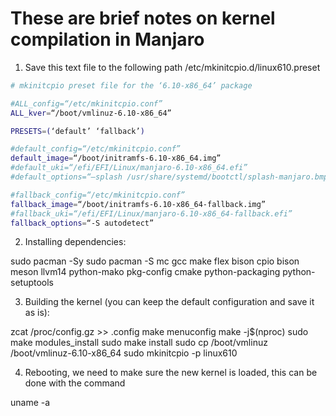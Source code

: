 # These are brief notes on kernel compilation in Manjaro

1) Save this text file to the following path /etc/mkinitcpio.d/linux610.preset

```bash
# mkinitcpio preset file for the ‘6.10-x86_64’ package

#ALL_config=“/etc/mkinitcpio.conf”
ALL_kver=“/boot/vmlinuz-6.10-x86_64”

PRESETS=(‘default’ ‘fallback’)

#default_config=“/etc/mkinitcpio.conf”
default_image=“/boot/initramfs-6.10-x86_64.img”
#default_uki=“/efi/EFI/Linux/manjaro-6.10-x86_64.efi”
#default_options=“—splash /usr/share/systemd/bootctl/splash-manjaro.bmp”

#fallback_config=“/etc/mkinitcpio.conf”
fallback_image=“/boot/initramfs-6.10-x86_64-fallback.img”
#fallback_uki=“/efi/EFI/Linux/manjaro-6.10-x86_64-fallback.efi”
fallback_options=“-S autodetect”
```

2) Installing dependencies:

sudo pacman -Sy
sudo pacman -S mc gcc make flex bison cpio bison meson llvm14 python-mako pkg-config cmake python-packaging python-setuptools

3) Building the kernel (you can keep the default configuration and save it as is):

zcat /proc/config.gz >> .config
make menuconfig
make -j$(nproc)
sudo make modules_install
sudo make install
sudo cp /boot/vmlinuz /boot/vmlinuz-6.10-x86_64
sudo mkinitcpio -p linux610

4) Rebooting, we need to make sure the new kernel is loaded, this can be done with the command

uname -a
